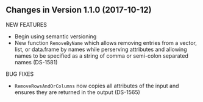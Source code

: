 Changes in Version 1.1.0 (2017-10-12)
--------------------------------------------------------

NEW FEATURES

* Begin using semantic versioning
* New function `RemoveByName` which allows removing entries from a
  vector, list, or data.frame by names while perserving attributes and allowing names
  to be specified as a string of comma or semi-colon separated names (DS-1581)

BUG FIXES

* `RemoveRowsAndOrColumns` now copies all attributes of the input and
  ensures they are returned in the output (DS-1565)
